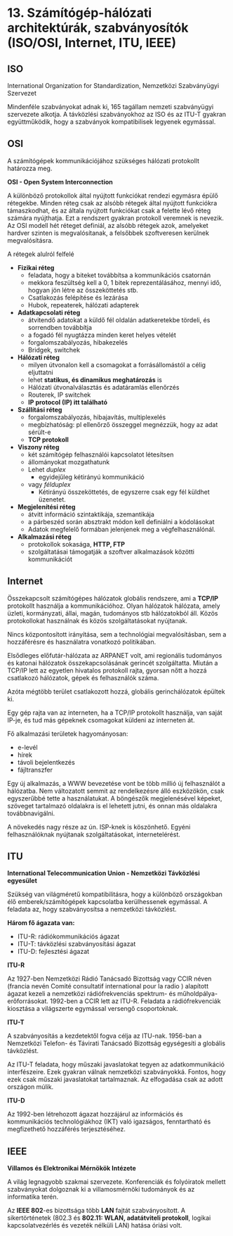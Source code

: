 
# 13. Számítógép-hálózati architektúrák, szabványosítók (ISO/OSI, Internet, ITU, IEEE)

## ISO

International Organization for Standardization, Nemzetközi Szabványügyi Szervezet

Mindenféle szabványokat adnak ki, 165 tagállam nemzeti szabványügyi szervezete alkotja. A távközlési szabványokhoz az ISO és az ITU-T gyakran együttműködik, hogy a szabványok kompatibilisek legyenek egymással.

## OSI

A számítógépek kommunikációjához szükséges hálózati protokollt határozza meg.

**OSI - Open System Interconnection**

A különböző protokollok által nyújtott funkciókat rendezi egymásra épülő rétegekbe. Minden réteg csak az alsóbb rétegek által nyújtott funkciókra támaszkodhat, és az általa nyújtott funkciókat csak a felette lévő réteg számára nyújthatja. Ezt a rendszert gyakran protokoll veremnek is nevezik. Az OSI modell hét réteget definiál, az alsóbb rétegek azok, amelyeket hardver szinten is megvalósítanak, a felsőbbek szoftveresen kerülnek megvalósításra.

A rétegek alulról felfelé

- **Fizikai réteg**
    - feladata, hogy a biteket továbbítsa a kommunikációs csatornán
    - mekkora feszültség kell a 0, 1 bitek reprezentálásához, mennyi idő, hogyan jön létre az összeköttetés stb.
    - Csatlakozás felépítése és lezárása
    - Hubok, repeaterek, hálózati adapterek
- **Adatkapcsolati réteg**
    - átvitendő adatokat a küldő fél oldalán adatkeretekbe tördeli, és sorrendben továbbítja
    - a fogadó fél nyugtázza minden keret helyes vételét
    - forgalomszabályozás, hibakezelés
    - Bridgek, switchek
- **Hálózati réteg**
    - milyen útvonalon kell a csomagokat a forrásállomástól a célig eljuttatni
    - lehet **statikus, és dinamikus meghatározás** is
    - Hálózati útvonalválasztás és adatáramlás ellenőrzés
    - Routerek, IP switchek
    - **IP protocol (IP) itt található**
- **Szállítási réteg**
    - forgalomszabályozás, hibajavítás, multiplexelés
    - megbízhatóság: pl ellenőrző összeggel megnézzük, hogy az adat sérült-e
    - **TCP protokoll**
- **Viszony réteg**
    - két számítógép felhasználói kapcsolatot létesítsen
    - állományokat mozgathatunk
    - Lehet *duplex*
	    - egyidejűleg kétirányú kommunikáció
	- vagy *félduplex*
		- Kétirányú összeköttetés, de egyszerre csak egy fél küldhet üzenetet.
- **Megjelenítési réteg**
    - átvitt információ szintaktikája, szemantikája
    - a párbeszéd során absztrakt módon kell definiálni a kódolásokat
    - Adatok megfelelő formában jelenjenek meg a végfelhasználónál.
- **Alkalmazási réteg**
    - protokollok sokasága, **HTTP, FTP**
    - szolgáltatásai támogatják a szoftver alkalmazások közötti kommunikációt


## Internet

Összekapcsolt számítógépes hálózatok globális rendszere, ami a **TCP/IP** protokollt használja a kommunikációhoz. Olyan hálózatok hálózata, amely üzleti, kormányzati, állai, magán, tudományos stb hálózatokból áll. Közös protokollokat használnak és közös szolgáltatásokat nyújtanak.

Nincs központosított irányítása, sem a technológiai megvalósításban, sem a hozzáférésre és használatra vonatkozó politikában.

Elsődleges előfutár-hálózata az ARPANET volt, ami regionális tudományos és katonai hálózatok összekapcsolásának gerincét szolgáltatta. Miután a TCP/IP lett az egyetlen hivatalos protokoll rajta, gyorsan nőtt a hozzá csatlakozó hálózatok, gépek és felhasználók száma.

Azóta mégtöbb terület csatlakozott hozzá, globális gerinchálózatok épültek ki.

Egy gép rajta van az interneten, ha a TCP/IP protokollt használja, van saját IP-je, és tud más gépeknek csomagokat küldeni az interneten át.

Fő alkalmazási területek hagyományosan:

- e-levél
- hírek
- távoli bejelentkezés
- fájltranszfer

Egy új alkalmazás, a WWW bevezetése vont be több millió új felhasználót a hálózatba. Nem változatott semmit az rendelkezésre álló eszközökön, csak egyszerűbbé tette a használatukat. A böngészők megjelenésével képeket, szöveget tartalmazó oldalakra is el lehetett jutni, és onnan más oldalakra továbbnavigálni.

A növekedés nagy része az ún. ISP-knek is köszönhető. Egyéni felhasználóknak nyújtanak szolgáltatásokat, internetelérést.

## ITU
**International Telecommunication Union - Nemzetközi Távközlési egyesület**

Szükség van világméretű kompatibilitásra, hogy a különböző országokban élő emberek/számítógépek kapcsolatba kerülhessenek egymással.
A feladata az, hogy szabványosítsa a nemzetközi távközlést.

**Három fő ágazata van:**

- ITU-R: rádiókommunikációs ágazat
- ITU-T: távközlési szabványosítási ágazat
- ITU-D: fejlesztési ágazat

**ITU-R**

Az 1927-ben Nemzetközi Rádió Tanácsadó Bizottság vagy CCIR néven (francia nevén Comité consultatif international pour la radio ) alapított ágazat kezeli a nemzetközi rádiófrekvenciás spektrum- és műholdpálya-erőforrásokat. 1992-ben a CCIR lett az ITU-R. Feladata a rádiófrekvenciák kiosztása a világszerte egymással versengő csoportoknak.

**ITU-T**

A szabványosítás a kezdetektől fogva célja az ITU-nak. 1956-ban a Nemzetközi Telefon- és Távirati Tanácsadó Bizottság egységesíti a globális távközlést.

Az ITU-T feladata, hogy műszaki javaslatokat tegyen az adatkommunikáció interfészeire. Ezek gyakran válnak nemzetközi szabványokká. Fontos, hogy ezek csak műszaki javaslatokat tartalmaznak. Az elfogadása csak az adott országon múlik.

**ITU-D**

Az 1992-ben létrehozott ágazat hozzájárul az információs és kommunikációs technológiákhoz (IKT) való igazságos, fenntartható és megfizethető hozzáférés terjesztéséhez.

## IEEE

**Villamos és Elektronikai Mérnökök Intézete**

A világ legnagyobb szakmai szervezete.
Konferenciák és folyóiratok mellett szabványokat dolgoznak ki a villamosmérnöki tudományok és az informatika terén.

Az **IEEE 802**-es bizottsága több **LAN** fajtát szabványosított. A sikertörténetek (802.3 és **802.11: WLAN, adatátviteli protokoll**, logikai kapcsolatvezérlés és vezeték nélküli LAN) hatása óriási volt. 